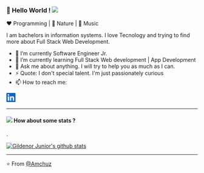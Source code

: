   
### 👋 Hello World !  <img src="https://github.com/TheDudeThatCode/TheDudeThatCode/blob/master/Assets/Earth.gif" width="24px">
  
:heart: Programming | :green_heart: Nature | :blue_heart: Music
  
I am bachelors in information systems. I love Tecnology and trying to find more about Full Stack Web Development. 

- 🔭 I’m currently Software Engineer Jr.
- 🌱 I’m currently learning Full Stack Web development | App Development 
- 💬 Ask me about anything. I will try to help you as much as I can.
- ⚡ Quote: I don't special talent. I'm just passionately curious
- 📫 How to reach me:

[<img src="https://github.com/Amchuz/Amchuz/blob/master/linkedin.jpeg" alt="linkedin logo" width="24">](https://www.linkedin.com/in/gildenorjunior)

----

#### <img src="https://media.giphy.com/media/VgCDAzcKvsR6OM0uWg/giphy.gif" width="50"> How about some stats ?
  
.    
   
[![Gildenor Junior's github stats](https://github-readme-stats.vercel.app/api?username=gildenorjunior)](https://github.com/gildenorjunior/github-readme-stats)



-------

⭐️ From [@Amchuz](https://github.com/Amchuz)
